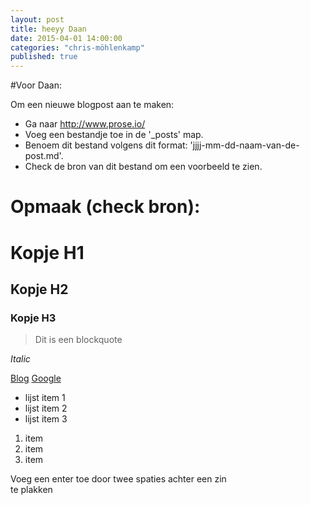 ```yaml
---
layout: post
title: heeyy Daan
date: 2015-04-01 14:00:00
categories: "chris-möhlenkamp"
published: true
---
```


#Voor Daan:

Om een nieuwe blogpost aan te maken:

- Ga naar http://www.prose.io/
- Voeg een bestandje toe in de '_posts' map.
- Benoem dit bestand volgens dit format: 'jjjj-mm-dd-naam-van-de-post.md'.
- Check de bron van dit bestand om een voorbeeld te zien.


# Opmaak (check bron):
# Kopje H1
## Kopje H2
### Kopje H3

> Dit
> is
> een
> blockquote

_Italic_

[Blog](/Blog "Blog")
[Google](http://www.google.com "Google")

- lijst item 1
- lijst item 2
- lijst item 3

1. item
2. item
3. item

Voeg een enter toe door twee spaties achter een zin  
te plakken